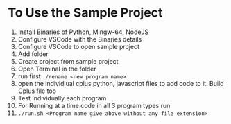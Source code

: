 # To Use the Sample Project

1. Install Binaries of Python, Mingw-64, NodeJS
1. Configure VSCode with the Binaries details
1. Configure VSCode to open sample project
1. Add folder
1. Create project from sample project
1. Open Terminal in the folder
1. run first ```./rename <new program name>```
1. open the individiual cplus,python, javascript files to add code to it. Build Cplus file too
1. Test Individually each program
1. For Running at a time code in all 3 program types run
1. ```./run.sh <Program name give above without any file extension>```
